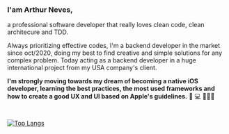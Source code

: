 ### I'am Arthur Neves,

a professional software developer that really loves clean code, clean architecure and TDD. 

Always prioritizing effective codes, I'm a backend developer in the market since oct/2020, doing my best to find creative and simple solutions for any complex problem.
Today acting as a backend developer in a huge international project from my USA company's client.


**I'm strongly moving towards my dream of becoming a native iOS developer, learning the best practices, the most used frameworks and how to create a good UX and UI based on Apple's guidelines.**
📱 💻 👨🏻‍💻
#
[![Top Langs](https://github-readme-stats.vercel.app/api/top-langs/?username=arthurnvs&layout=compact)](https://github.com/anuraghazra/github-readme-stats) 
